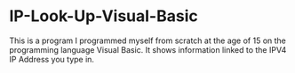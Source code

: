 # IP-Look-Up-Visual-Basic
This is a program I programmed myself from scratch at the age of 15 on the programming language Visual Basic. It shows information linked to the IPV4 IP Address you type in.
